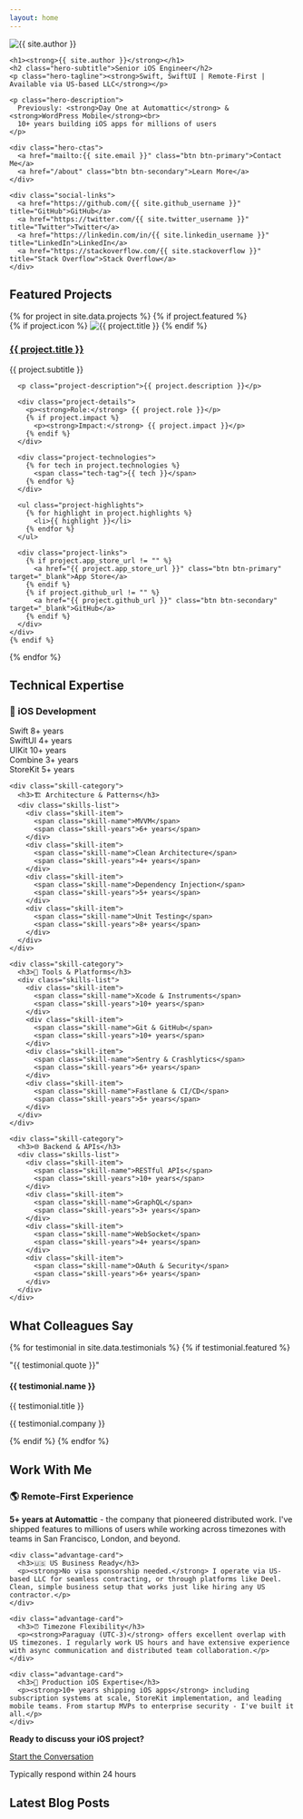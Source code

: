 ```yaml
---
layout: home
---
```


<div class="hero-section">
  <div class="hero-content">
    <img src="{{ site.profile_image }}" alt="{{ site.author }}" class="profile-image">
    
    <h1><strong>{{ site.author }}</strong></h1>
    <h2 class="hero-subtitle">Senior iOS Engineer</h2>
    <p class="hero-tagline"><strong>Swift, SwiftUI | Remote-First | Available via US-based LLC</strong></p>
    
    <p class="hero-description">
      Previously: <strong>Day One at Automattic</strong> & <strong>WordPress Mobile</strong><br>
      10+ years building iOS apps for millions of users
    </p>
    
    <div class="hero-ctas">
      <a href="mailto:{{ site.email }}" class="btn btn-primary">Contact Me</a>
      <a href="/about" class="btn btn-secondary">Learn More</a>
    </div>
    
    <div class="social-links">
      <a href="https://github.com/{{ site.github_username }}" title="GitHub">GitHub</a>
      <a href="https://twitter.com/{{ site.twitter_username }}" title="Twitter">Twitter</a>
      <a href="https://linkedin.com/in/{{ site.linkedin_username }}" title="LinkedIn">LinkedIn</a>
      <a href="https://stackoverflow.com/{{ site.stackoverflow }}" title="Stack Overflow">Stack Overflow</a>
    </div>
  </div>
</div>

## Featured Projects

<div class="projects-grid">
  {% for project in site.data.projects %}
    {% if project.featured %}
    <div class="project-card">
      <div class="project-header">
        {% if project.icon %}
          <img src="{{ project.icon }}" alt="{{ project.title }}" class="project-icon">
        {% endif %}
        <div class="project-title-area">
          <h3><a href="/projects/{{ project.id }}/">{{ project.title }}</a></h3>
          <p class="project-subtitle">{{ project.subtitle }}</p>
        </div>
      </div>
      
      <p class="project-description">{{ project.description }}</p>
      
      <div class="project-details">
        <p><strong>Role:</strong> {{ project.role }}</p>
        {% if project.impact %}
          <p><strong>Impact:</strong> {{ project.impact }}</p>
        {% endif %}
      </div>
      
      <div class="project-technologies">
        {% for tech in project.technologies %}
          <span class="tech-tag">{{ tech }}</span>
        {% endfor %}
      </div>
      
      <ul class="project-highlights">
        {% for highlight in project.highlights %}
          <li>{{ highlight }}</li>
        {% endfor %}
      </ul>
      
      <div class="project-links">
        {% if project.app_store_url != "" %}
          <a href="{{ project.app_store_url }}" class="btn btn-primary" target="_blank">App Store</a>
        {% endif %}
        {% if project.github_url != "" %}
          <a href="{{ project.github_url }}" class="btn btn-secondary" target="_blank">GitHub</a>
        {% endif %}
      </div>
    </div>
    {% endif %}
  {% endfor %}
</div>

## Technical Expertise

<div class="skills-section">
  <div class="skills-grid">
    <div class="skill-category">
      <h3>🍎 iOS Development</h3>
      <div class="skills-list">
        <div class="skill-item">
          <span class="skill-name">Swift</span>
          <span class="skill-years">8+ years</span>
        </div>
        <div class="skill-item">
          <span class="skill-name">SwiftUI</span>
          <span class="skill-years">4+ years</span>
        </div>
        <div class="skill-item">
          <span class="skill-name">UIKit</span>
          <span class="skill-years">10+ years</span>
        </div>
        <div class="skill-item">
          <span class="skill-name">Combine</span>
          <span class="skill-years">3+ years</span>
        </div>
        <div class="skill-item">
          <span class="skill-name">StoreKit</span>
          <span class="skill-years">5+ years</span>
        </div>
      </div>
    </div>
    
    <div class="skill-category">
      <h3>🏗️ Architecture & Patterns</h3>
      <div class="skills-list">
        <div class="skill-item">
          <span class="skill-name">MVVM</span>
          <span class="skill-years">6+ years</span>
        </div>
        <div class="skill-item">
          <span class="skill-name">Clean Architecture</span>
          <span class="skill-years">4+ years</span>
        </div>
        <div class="skill-item">
          <span class="skill-name">Dependency Injection</span>
          <span class="skill-years">5+ years</span>
        </div>
        <div class="skill-item">
          <span class="skill-name">Unit Testing</span>
          <span class="skill-years">8+ years</span>
        </div>
      </div>
    </div>
    
    <div class="skill-category">
      <h3>🔧 Tools & Platforms</h3>
      <div class="skills-list">
        <div class="skill-item">
          <span class="skill-name">Xcode & Instruments</span>
          <span class="skill-years">10+ years</span>
        </div>
        <div class="skill-item">
          <span class="skill-name">Git & GitHub</span>
          <span class="skill-years">10+ years</span>
        </div>
        <div class="skill-item">
          <span class="skill-name">Sentry & Crashlytics</span>
          <span class="skill-years">6+ years</span>
        </div>
        <div class="skill-item">
          <span class="skill-name">Fastlane & CI/CD</span>
          <span class="skill-years">5+ years</span>
        </div>
      </div>
    </div>
    
    <div class="skill-category">
      <h3>🌐 Backend & APIs</h3>
      <div class="skills-list">
        <div class="skill-item">
          <span class="skill-name">RESTful APIs</span>
          <span class="skill-years">10+ years</span>
        </div>
        <div class="skill-item">
          <span class="skill-name">GraphQL</span>
          <span class="skill-years">3+ years</span>
        </div>
        <div class="skill-item">
          <span class="skill-name">WebSocket</span>
          <span class="skill-years">4+ years</span>
        </div>
        <div class="skill-item">
          <span class="skill-name">OAuth & Security</span>
          <span class="skill-years">6+ years</span>
        </div>
      </div>
    </div>
  </div>
</div>

## What Colleagues Say

<div class="testimonials-section">
  <div class="testimonials-grid">
    {% for testimonial in site.data.testimonials %}
      {% if testimonial.featured %}
      <div class="testimonial-card">
        <div class="testimonial-content">
          <p>"{{ testimonial.quote }}"</p>
        </div>
        <div class="testimonial-author">
          <div class="author-info">
            <h4>{{ testimonial.name }}</h4>
            <p>{{ testimonial.title }}</p>
            <p class="company">{{ testimonial.company }}</p>
          </div>
        </div>
      </div>
      {% endif %}
    {% endfor %}
  </div>
</div>

## Work With Me

<div class="work-with-me-section">
  <div class="work-advantages">
    <div class="advantage-card">
      <h3>🌎 Remote-First Experience</h3>
      <p><strong>5+ years at Automattic</strong> - the company that pioneered distributed work. I've shipped features to millions of users while working across timezones with teams in San Francisco, London, and beyond.</p>
    </div>
    
    <div class="advantage-card">
      <h3>🇺🇸 US Business Ready</h3>
      <p><strong>No visa sponsorship needed.</strong> I operate via US-based LLC for seamless contracting, or through platforms like Deel. Clean, simple business setup that works just like hiring any US contractor.</p>
    </div>
    
    <div class="advantage-card">
      <h3>⏰ Timezone Flexibility</h3>
      <p><strong>Paraguay (UTC-3)</strong> offers excellent overlap with US timezones. I regularly work US hours and have extensive experience with async communication and distributed team collaboration.</p>
    </div>
    
    <div class="advantage-card">
      <h3>📱 Production iOS Expertise</h3>
      <p><strong>10+ years shipping iOS apps</strong> including subscription systems at scale, StoreKit implementation, and leading mobile teams. From startup MVPs to enterprise security - I've built it all.</p>
    </div>
  </div>
  
  <div class="work-cta">
    <p><strong>Ready to discuss your iOS project?</strong></p>
    <a href="mailto:{{ site.email }}" class="btn btn-primary">Start the Conversation</a>
    <p class="work-note">Typically respond within 24 hours</p>
  </div>
</div>

## Latest Blog Posts
